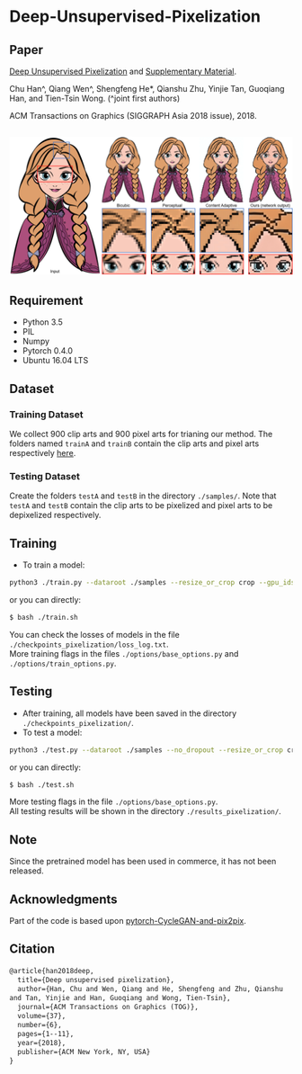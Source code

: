 # Deep-Unsupervised-Pixelization
## Paper
[Deep Unsupervised Pixelization](http://www.shengfenghe.com/uploads/1/5/1/3/15132160/sa2018_pixelization.pdf) and [Supplementary Material](http://www.shengfenghe.com/uploads/1/5/1/3/15132160/sa2018_supp.pdf).  

Chu Han^, Qiang Wen^, Shengfeng He*, Qianshu Zhu, Yinjie Tan, Guoqiang Han, and Tien-Tsin Wong. (^joint first authors)

ACM Transactions on Graphics (SIGGRAPH Asia 2018 issue), 2018.  
## ![Our teaser](./teaser/teaser.png)
## Requirement
- Python 3.5
- PIL
- Numpy
- Pytorch 0.4.0
- Ubuntu 16.04 LTS
## Dataset
### Training Dataset
We collect 900 clip arts and 900 pixel arts for trianing our method. The folders named `trainA` and `trainB` contain the clip arts and pixel arts respectively [here](https://drive.google.com/open?id=1qDXB5g0Cb0VwISXwnfeiehPHuTgxWhdG).
### Testing Dataset
Create the folders `testA` and `testB` in the directory `./samples/`. Note that `testA` and `testB` contain the clip arts to be pixelized and pixel arts to be depixelized respectively.
## Training
* To train a model:
``` bash
python3 ./train.py --dataroot ./samples --resize_or_crop crop --gpu_ids 0
```  
or you can directly:
``` bash 
$ bash ./train.sh
```  
You can check the losses of models in the file `./checkpoints_pixelization/loss_log.txt`.  
More training flags in the files `./options/base_options.py` and `./options/train_options.py`.
## Testing
* After training, all models have been saved in the directory `./checkpoints_pixelization/`.
* To test a model:
``` bash
python3 ./test.py --dataroot ./samples --no_dropout --resize_or_crop crop --gpu_ids 0 --how_many 1 --which_epoch 200
```  
or you can directly:
``` bash 
$ bash ./test.sh
```  
More testing flags in the file `./options/base_options.py`.  
All testing results will be shown in the directory `./results_pixelization/`.
## Note
Since the pretrained model has been used in commerce, it has not been released.
## Acknowledgments
Part of the code is based upon [pytorch-CycleGAN-and-pix2pix](https://github.com/junyanz/pytorch-CycleGAN-and-pix2pix).
## Citation
```
@article{han2018deep,
  title={Deep unsupervised pixelization},
  author={Han, Chu and Wen, Qiang and He, Shengfeng and Zhu, Qianshu and Tan, Yinjie and Han, Guoqiang and Wong, Tien-Tsin},
  journal={ACM Transactions on Graphics (TOG)},
  volume={37},
  number={6},
  pages={1--11},
  year={2018},
  publisher={ACM New York, NY, USA}
}
```
